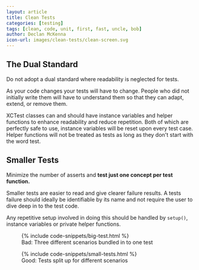 ```yaml
---
layout: article
title: Clean Tests
categories: [testing]
tags: [clean, code, unit, first, fast, uncle, bob]
author: Declan McKenna
icon-url: images/clean-tests/clean-screen.svg
---
```


## The Dual Standard

Do not adopt a dual standard where readability is neglected for tests.

As your code changes your tests will have to
change. People who did not initially write them will have to understand them so that they can adapt, extend,
or remove them.

XCTest classes can and should have instance variables and helper functions to enhance readability and reduce repetition.
Both of which are perfectly safe to use, instance variables will be reset upon every test case.
Helper functions will not be treated as tests as long as they don't start with the word test.

## Smaller Tests
Minimize the number of asserts and **test just one concept per test function.**

Smaller tests are easier to read and give clearer failure results.
A tests failure should ideally be identifiable by its name and not require the user to dive deep in to the test code.

Any repetitive setup involved in doing this should be handled by <code>setup()</code>, instance variables or
private helper functions.

<figure>
{% include code-snippets/big-test.html %}
<figcaption>Bad: Three different scenarios bundled in to one test</figcaption>
</figure>

<figure>
{% include code-snippets/small-tests.html %}
<figcaption>Good: Tests split up for different scenarios</figcaption>
</figure>
